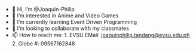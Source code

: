 - 👋 Hi, I’m @Joaquin-Philip
- 👀 I’m interested in Anime and Video Games
- 🌱 I’m currently learning Event Driven Programming
- 💞️ I’m looking to collaborate with my classmates
- 📫 How to reach me: 
          1. EVSU EMail: joaquinphilip.tandang@evsu.edu.ph
          2. Globe #: 09567162848

<!---
Joaquin-Philip/Joaquin-Philip is a ✨ special ✨ repository because its `README.md` (this file) appears on your GitHub profile.
You can click the Preview link to take a look at your changes.
--->
